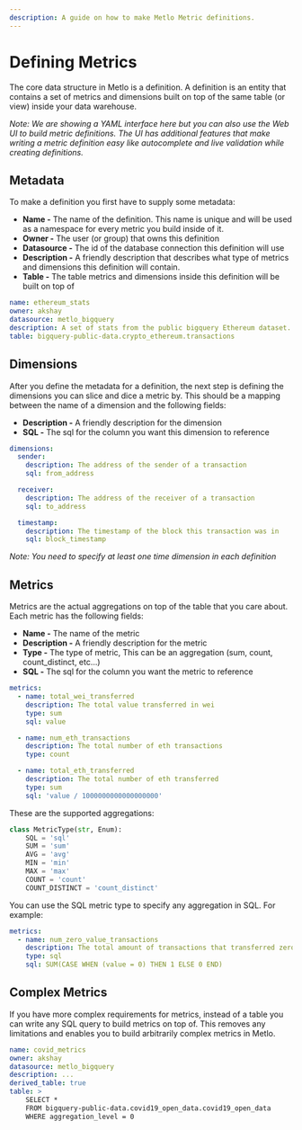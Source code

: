```yaml
---
description: A guide on how to make Metlo Metric definitions.
---
```


# Defining Metrics

The core data structure in Metlo is a definition. A definition is an entity that contains a set of metrics and dimensions built on top of the same table (or view) inside your data warehouse.

_Note: We are showing a YAML interface here but you can also use the Web UI to build metric definitions. The UI has additional features that make writing a metric definition easy like autocomplete and live validation while creating definitions._

## Metadata

To make a definition you first have to supply some metadata:

* **Name -** The name of the definition. This name is unique and will be used as a namespace for every metric you build inside of it.
* **Owner -** The user (or group) that owns this definition
* **Datasource -** The id of the database connection this definition will use
* **Description -** A friendly description that describes what type of metrics and dimensions this definition will contain.
* **Table -** The table metrics and dimensions inside this definition will be built on top of

```yaml
name: ethereum_stats
owner: akshay
datasource: metlo_bigquery
description: A set of stats from the public bigquery Ethereum dataset.
table: bigquery-public-data.crypto_ethereum.transactions
```

## Dimensions

After you define the metadata for a definition, the next step is defining the dimensions you can slice and dice a metric by. This should be a mapping between the name of a dimension and the following fields:

* **Description -** A friendly description for the dimension
* **SQL -** The sql for the column you want this dimension to reference

```yaml
dimensions:
  sender:
    description: The address of the sender of a transaction
    sql: from_address

  receiver:
    description: The address of the receiver of a transaction
    sql: to_address

  timestamp:
    description: The timestamp of the block this transaction was in
    sql: block_timestamp
```

*Note: You need to specify at least one time dimension in each definition*

## Metrics

Metrics are the actual aggregations on top of the table that you care about. Each metric has the following fields:

* **Name -** The name of the metric
* **Description -** A friendly description for the metric
* **Type -** The type of metric, This can be an aggregation (sum, count, count_distinct, etc…)
* **SQL -** The sql for the column you want the metric to reference

```yaml
metrics:
  - name: total_wei_transferred
    description: The total value transferred in wei
    type: sum
    sql: value

  - name: num_eth_transactions
    description: The total number of eth transactions
    type: count

  - name: total_eth_transferred
    description: The total number of eth transferred
    type: sum
    sql: 'value / 1000000000000000000'
```

These are the supported aggregations:

```python
class MetricType(str, Enum):
    SQL = 'sql'
    SUM = 'sum'
    AVG = 'avg'
    MIN = 'min'
    MAX = 'max'
    COUNT = 'count'
    COUNT_DISTINCT = 'count_distinct'
```

You can use the SQL metric type to specify any aggregation in SQL. For example:

```yaml
metrics:
  - name: num_zero_value_transactions
    description: The total amount of transactions that transferred zero wei
    type: sql
    sql: SUM(CASE WHEN (value = 0) THEN 1 ELSE 0 END)
```

## Complex Metrics

If you have more complex requirements for metrics, instead of a table you can write any SQL query to build metrics on top of. This removes any limitations and enables you to build arbitrarily complex metrics in Metlo.

```yaml
name: covid_metrics
owner: akshay
datasource: metlo_bigquery
description: ...
derived_table: true
table: >
    SELECT *
    FROM bigquery-public-data.covid19_open_data.covid19_open_data
    WHERE aggregation_level = 0
```

